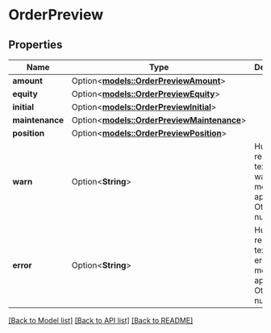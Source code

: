 # OrderPreview

## Properties

Name | Type | Description | Notes
------------ | ------------- | ------------- | -------------
**amount** | Option<[**models::OrderPreviewAmount**](orderPreview_amount.md)> |  | [optional]
**equity** | Option<[**models::OrderPreviewEquity**](orderPreview_equity.md)> |  | [optional]
**initial** | Option<[**models::OrderPreviewInitial**](orderPreview_initial.md)> |  | [optional]
**maintenance** | Option<[**models::OrderPreviewMaintenance**](orderPreview_maintenance.md)> |  | [optional]
**position** | Option<[**models::OrderPreviewPosition**](orderPreview_position.md)> |  | [optional]
**warn** | Option<**String**> | Human-readable text of warning message, if applicable. Otherwise null. | [optional]
**error** | Option<**String**> | Human-readable text of an error message, if applicable. Otherwise null. | [optional]

[[Back to Model list]](../README.md#documentation-for-models) [[Back to API list]](../README.md#documentation-for-api-endpoints) [[Back to README]](../README.md)
